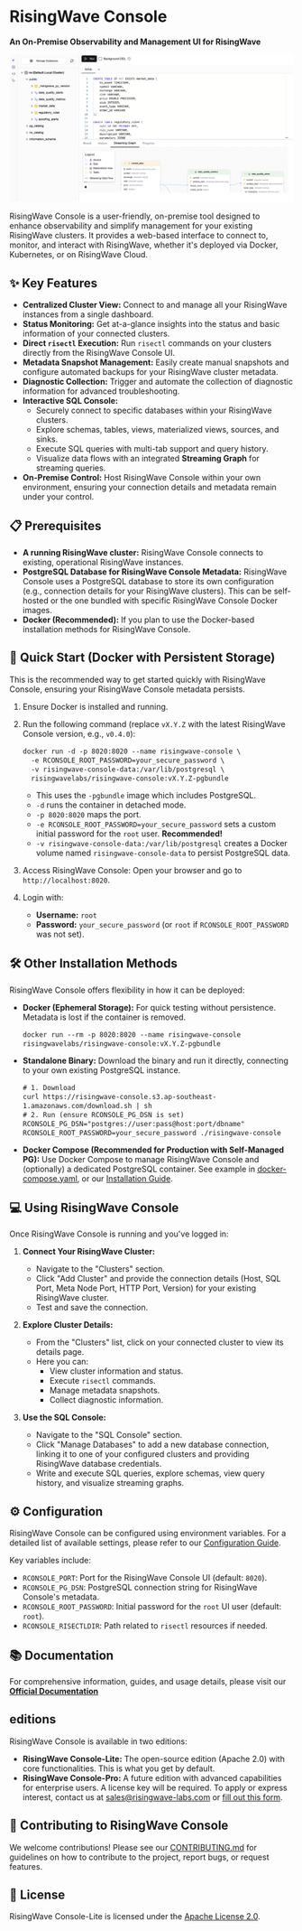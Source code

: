 # RisingWave Console

**An On-Premise Observability and Management UI for RisingWave**

![RisingWave Console Cover](docs/images/cover.png)

RisingWave Console is a user-friendly, on-premise tool designed to enhance observability and simplify management for your existing RisingWave clusters. It provides a web-based interface to connect to, monitor, and interact with RisingWave, whether it's deployed via Docker, Kubernetes, or on RisingWave Cloud.

## ✨ Key Features

*   **Centralized Cluster View:** Connect to and manage all your RisingWave instances from a single dashboard.
*   **Status Monitoring:** Get at-a-glance insights into the status and basic information of your connected clusters.
*   **Direct `risectl` Execution:** Run `risectl` commands on your clusters directly from the RisingWave Console UI.
*   **Metadata Snapshot Management:** Easily create manual snapshots and configure automated backups for your RisingWave cluster metadata.
*   **Diagnostic Collection:** Trigger and automate the collection of diagnostic information for advanced troubleshooting.
*   **Interactive SQL Console:**
    *   Securely connect to specific databases within your RisingWave clusters.
    *   Explore schemas, tables, views, materialized views, sources, and sinks.
    *   Execute SQL queries with multi-tab support and query history.
    *   Visualize data flows with an integrated **Streaming Graph** for streaming queries.
*   **On-Premise Control:** Host RisingWave Console within your own environment, ensuring your connection details and metadata remain under your control.

## 📋 Prerequisites

*   **A running RisingWave cluster:** RisingWave Console connects to existing, operational RisingWave instances.
*   **PostgreSQL Database for RisingWave Console Metadata:** RisingWave Console uses a PostgreSQL database to store its own configuration (e.g., connection details for your RisingWave clusters). This can be self-hosted or the one bundled with specific RisingWave Console Docker images.
*   **Docker (Recommended):** If you plan to use the Docker-based installation methods for RisingWave Console.

## 🚀 Quick Start (Docker with Persistent Storage)

This is the recommended way to get started quickly with RisingWave Console, ensuring your RisingWave Console metadata persists.

1.  Ensure Docker is installed and running.
2.  Run the following command (replace `vX.Y.Z` with the latest RisingWave Console version, e.g., `v0.4.0`):
    ```shell
    docker run -d -p 8020:8020 --name risingwave-console \
      -e RCONSOLE_ROOT_PASSWORD=your_secure_password \
      -v risingwave-console-data:/var/lib/postgresql \
      risingwavelabs/risingwave-console:vX.Y.Z-pgbundle
    ```
    *   This uses the `-pgbundle` image which includes PostgreSQL.
    *   `-d` runs the container in detached mode.
    *   `-p 8020:8020` maps the port.
    *   `-e RCONSOLE_ROOT_PASSWORD=your_secure_password` sets a custom initial password for the `root` user. **Recommended!**
    *   `-v risingwave-console-data:/var/lib/postgresql` creates a Docker volume named `risingwave-console-data` to persist PostgreSQL data.

3.  Access RisingWave Console: Open your browser and go to `http://localhost:8020`.
4.  Login with:
    *   **Username:** `root`
    *   **Password:** `your_secure_password` (or `root` if `RCONSOLE_ROOT_PASSWORD` was not set).

## 🛠️ Other Installation Methods

RisingWave Console offers flexibility in how it can be deployed:

*   **Docker (Ephemeral Storage):** For quick testing without persistence. Metadata is lost if the container is removed.
    ```shell
    docker run --rm -p 8020:8020 --name risingwave-console risingwavelabs/risingwave-console:vX.Y.Z-pgbundle
    ```
*   **Standalone Binary:** Download the binary and run it directly, connecting to your own existing PostgreSQL instance.
    ```shell
    # 1. Download
    curl https://risingwave-console.s3.ap-southeast-1.amazonaws.com/download.sh | sh
    # 2. Run (ensure RCONSOLE_PG_DSN is set)
    RCONSOLE_PG_DSN="postgres://user:pass@host:port/dbname" RCONSOLE_ROOT_PASSWORD=your_secure_password ./risingwave-console
    ```
*   **Docker Compose (Recommended for Production with Self-Managed PG):** Use Docker Compose to manage RisingWave Console and (optionally) a dedicated PostgreSQL container. See example in [docker-compose.yaml](docker-compose.yaml), or our [Installation Guide](risingwave.com/wavekit/installation-setup).


## 💻 Using RisingWave Console

Once RisingWave Console is running and you've logged in:

1.  **Connect Your RisingWave Cluster:**
    *   Navigate to the "Clusters" section.
    *   Click "Add Cluster" and provide the connection details (Host, SQL Port, Meta Node Port, HTTP Port, Version) for your existing RisingWave cluster.
    *   Test and save the connection.

2.  **Explore Cluster Details:**
    *   From the "Clusters" list, click on your connected cluster to view its details page.
    *   Here you can:
        *   View cluster information and status.
        *   Execute `risectl` commands.
        *   Manage metadata snapshots.
        *   Collect diagnostic information.

3.  **Use the SQL Console:**
    *   Navigate to the "SQL Console" section.
    *   Click "Manage Databases" to add a new database connection, linking it to one of your configured clusters and providing RisingWave database credentials.
    *   Write and execute SQL queries, explore schemas, view query history, and visualize streaming graphs.

## ⚙️ Configuration

RisingWave Console can be configured using environment variables. For a detailed list of available settings, please refer to our [Configuration Guide](docs/config.md).

Key variables include:
*   `RCONSOLE_PORT`: Port for the RisingWave Console UI (default: `8020`).
*   `RCONSOLE_PG_DSN`: PostgreSQL connection string for RisingWave Console's metadata.
*   `RCONSOLE_ROOT_PASSWORD`: Initial password for the `root` UI user (default: `root`).
*   `RCONSOLE_RISECTLDIR`: Path related to `risectl` resources if needed.

## 📚 Documentation

For comprehensive information, guides, and usage details, please visit our **[Official Documentation](risingwave.com/wavekit/introduction)**

##  editions

RisingWave Console is available in two editions:

*   **RisingWave Console-Lite:** The open-source edition (Apache 2.0) with core functionalities. This is what you get by default.
*   **RisingWave Console-Pro:** A future edition with advanced capabilities for enterprise users. A license key will be required. To apply or express interest, contact us at [sales@risingwave-labs.com](mailto:sales@risingwave-labs.com) or [fill out this form](https://cloud.risingwave.com/auth/license_key/).

## 🤝 Contributing to RisingWave Console

We welcome contributions! Please see our [CONTRIBUTING.md](CONTRIBUTING.md) for guidelines on how to contribute to the project, report bugs, or request features.

## 📄 License

RisingWave Console-Lite is licensed under the [Apache License 2.0](LICENSE).
